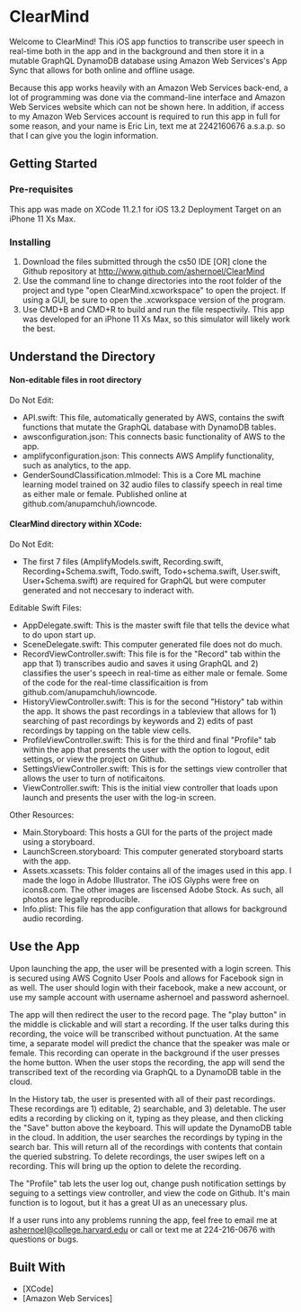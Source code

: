 
# ClearMind 

Welcome to ClearMind! This iOS app functios to transcribe user speech in real-time both in the app and in the background and then store it in a mutable GraphQL DynamoDB database using Amazon Web Services's App Sync that allows for both online and offline usage. 

Because this app works heavily with an Amazon Web Services back-end, a lot of programming was done via the command-line interface and Amazon Web Services website which can not be shown here. In addition, if access to my Amazon Web Services account is required to run this app in full for some reason, and your name is Eric Lin, text me at 2242160676 a.s.a.p. so that I can give you the login information. 


## Getting Started

### Pre-requisites

This app was made on XCode 11.2.1 for iOS 13.2 Deployment Target on an iPhone 11 Xs Max. 

### Installing

1) Download the files submitted through the cs50 IDE [OR] clone the Github repository at http://www.github.com/ashernoel/ClearMind 
2) Use the command line to change directories into the root folder of the project and type "open ClearMind.xcworkspace" to open the project. If using a GUI, be sure to open the .xcworkspace version of the program. 
3) Use CMD+B and CMD+R to build and run the file respectivily. This app was developed for an iPhone 11 Xs Max, so this simulator will likely work the best. 

## Understand the Directory

#### Non-editable files in root directory
Do Not Edit: 
- API.swift: This file, automatically generated by AWS, contains the swift functions that mutate the GraphQL database with DynamoDB tables. 
- awsconfiguration.json: This connects basic functionality of AWS to the app. 
- amplifyconfiguration.json: This connects AWS Amplify functionality, such as analytics, to the app. 
- GenderSoundClassification.mlmodel: This is a Core ML machine learning model trained on 32 audio files to classify speech in real time as either male or female. Published online at github.com/anupamchuh/iowncode. 

#### ClearMind directory within XCode: 
Do Not Edit: 
- The first 7 files (AmplifyModels.swift, Recording.swift, Recording+Schema.swift, Todo.swift, Todo+schema.swift, User.swift, User+Schema.swift) are required for GraphQL but were computer generated and not neccesary to inderact with. 

Editable Swift Files: 
- AppDelegate.swift: This is the master swift file that tells the device what to do upon start up.
- SceneDelegate.swift: This computer generated file does not do much.
- RecordViewController.swift: This file is for the "Record" tab within the app that 1) transcribes audio and saves it using GraphQL and 2) classifies the user's speech in real-time as either male or female. Some of the code for the real-time classificaition is from github.com/anupamchuh/iowncode.
- HistoryViewController.swift: This is for the second "History" tab within the app. It shows the past recordings in a tableview that allows for 1) searching of past recordings by keywords and 2) edits of past recordings by tapping on the table view cells. 
- ProfileViewController.swift: This is for the third and final "Profile" tab within the app that presents the user with the option to logout, edit settings, or view the project on Github. 
- SettingsViewController.swift: This is for the settings view controller that allows the user to turn of notificaitons. 
- ViewController.swift: This is the initial view controller that loads upon launch and presents the user with the log-in screen. 

Other Resources:
- Main.Storyboard: This hosts a GUI for the parts of the project made using a storyboard. 
- LaunchScreen.storyboard: This computer generated storyboard starts with the app.
- Assets.xcassets: This folder contains all of the images used in this app. I made the logo in Adobe Illustrator. The iOS Glyphs were free on icons8.com. The other images are liscensed Adobe Stock. As such, all photos are legally reproducible. 
- Info.plist: This file has the app configuration that allows for background audio recording. 

## Use the App 


Upon launching the app, the user will be presented with a login screen. This is secured using AWS Cognito User Pools and allows for Facebook sign in as well. The user should login with their facebook, make a new account, or use my sample account with username ashernoel and password ashernoel. 

The app will then redirect the user to the record page. The "play button" in the middle is clickable and will start a recording. If the user talks during this recording, the voice will be transcribed without punctuation. At the same time, a separate model will predict the chance that the speaker was male or female. This recording can operate in the background if the user presses the home button. When the user stops the recording, the app will send the transcribed text of the recording via GraphQL to a DynamoDB table in the cloud. 

In the History tab, the user is presented with all of their past recordings. These recordings are 1) editable, 2) searchable, and 3) deletable. The user edits a recording by clicking on it, typing as they please, and then clicking the "Save" button above the keyboard. This will update the DynamoDB table in the cloud. In addition, the user searches the recordings by typing in the search bar. This will return all of the recordings with contents that contain the queried substring. To delete recordings, the user swipes left on a recording. This will bring up the option to delete the recording. 

The "Profile" tab lets the user log out, change push notification settings by seguing to a settings view controller, and view the code on Github. It's main function is to logout, but it has a great UI as an unecessary plus. 

If a user runs into any problems running the app, feel free to email me at ashernoel@college.harvard.edu or call or text me at 224-216-0676 with questions or bugs. 

## Built With

* [XCode]
* [Amazon Web Services]


